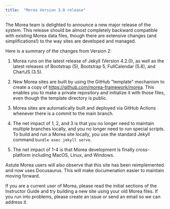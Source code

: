 ```yaml
---
title:  "Morea Version 3.0 release"
---
```


The Morea team is delighted to announce a new major release of the system.  This release should be almost completely backward compatible with existing Morea data files, though there are extensive changes (and simplifications!) to the way sites are developed and managed.

Here is a summary of the changes from Version 2:

  1. Morea runs on the latest release of Jekyll (Version 4.2.0), as well as the latest releases of Bootstrap (5), Bootstrap 5, FullCalendar (5.8), and ChartJS (3.5).

  2. New Morea sites are built by using the GitHub "template" mechanism to create a copy of https://github.com/morea-framework/morea.  This enables you to make a private repository and initialize it with those files, even though the template directory is public.

  3. Morea sites are automatically built and deployed via GitHub Actions whenever there is a commit to the main branch.

  4. The net impact of 1, 2, and 3 is that you no longer need to maintain multiple branches locally, and you no longer need to run special scripts.   To build and run a Morea site locally, you use the standard Jekyll command `bundle exec jekyll serve`.

  5. The net impact of 1-4 is that Morea development is finally cross-platform including MacOS, Linux, and Windows.

Astute Morea users will also observe that this site has been reimplemented and now uses Docusaurus.  This will make documenation easier to maintain moving forward.

If you are a current user of Morea, please read the initial sections of the Instructor Guide and try building a new site using your old Morea files.  If you run into problems, please create an issue or send an email so we can address it.


